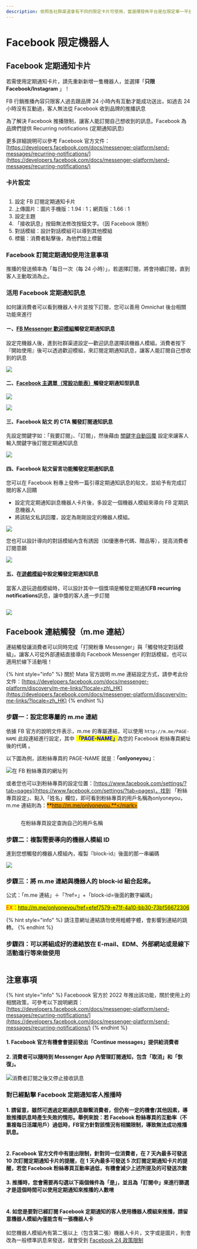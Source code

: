 ```yaml
---
description: 依照各社群渠道會有不同的限定卡片可使用，當選擇發佈平台是在限定單一平台時（如 LINE 或是 Facebook 等），即有限定卡片可以使用
---
```


# Facebook 限定機器人

## Facebook 定期通知卡片

若需使用定期通知卡片，請先重新新增一隻機器人，並選擇「**只限 Facebook/Instagram** 」！

FB 行銷推播內容只限客人過去跟品牌 24 小時內有互動才能成功送出，如過去 24 小時沒有互動過，客人無法從 Facebook 收到品牌的推播訊息

為了解決 Facebook 推播限制，讓客人能訂閱自己想收到的訊息。Facebook 為品牌們提供 Recurring notifications (定期通知訊息)

更多詳細說明可以參考 Facebook 官方文件：[https://developers.facebook.com/docs/messenger-platform/send-messages/recurring-notifications/](https://developers.facebook.com/docs/messenger-platform/send-messages/recurring-notifications/)

### 卡片設定

<figure><img src="../../../../.gitbook/assets/截圖 2023-05-09 下午2.20.56.png" alt=""><figcaption></figcaption></figure>

1. 設定 FB 訂閱定期通知卡片
2. 上傳圖片：圖片手機版：1.94 : 1；網頁版：1.66 : 1
3. 設定主題
4. 「接收訊息」按鈕無法修改按鈕文字。（因 Facebook 限制）
5. 對話模組：設計對話模組可以導到其他模組
6. 標籤：消費者點擊後，為他們加上標籤

### Facebook 訂閱定期通知使用注意事項

推播的發送頻率為「每日一次（每 24 小時）」，若選擇訂閱，將會持續訂閱，直到客人主動取消為止。

### **活用 Facebook 定期通知**訊息

如何讓消費者可以看到機器人卡片並按下訂閱，您可以善用 Omnichat 後台相關功能來進行

#### ㄧ、[**FB Messenger 歡迎模組**](../../../tong-xun-qu-dao/automated-messages/welcome-message.md)**觸發定期通知訊息**

設定完機器人後，進到社群渠道設定—歡迎訊息選擇該機器人模組。消費者按下『開始使用』後可以透過歡迎模組，來訂閱定期通知訊息，讓客人能訂閱自己想收到的訊息

![](<../../../../.gitbook/assets/截圖 2022-06-20 下午4.15.27.png>)

#### **二**、[**Facebook 主選單（常設功能表）**](../../../tong-xun-qu-dao/automated-messages/chang-she-gong-neng-biao.md)**觸發定期通知型訊息**

![](<../../../../.gitbook/assets/截圖 2022-06-20 下午3.17.31.png>)

![](<../../../../.gitbook/assets/截圖 2022-06-20 下午4.54.54.png>)

#### 三、**Facebook 貼文 的 CTA 觸發訂閱通知訊息**

先設定關鍵字如：「我要訂閱」、「訂閱」，然後藉由 [關鍵字自動回覆](../../keyword-autoreply.md) 設定來讓客人輸入關鍵字後訂閱定期通知訊息

![](<../../../../.gitbook/assets/截圖 2022-03-30 下午6.44.50.png>)

#### 四、**Facebook 貼文留言功能觸發定期通知訊息**

您可以在 Facebook 粉專上發佈一篇引導定期通知訊息的貼文，並給予有完成訂閱的客人回饋

* 設定完定期通知訓息機器人卡片後，多設定一個機器人模組來導向 FB 定期訊息機器人
* 將該貼文私訊回覆，設定為剛剛設定的機器人模組。

![](<../../../../.gitbook/assets/截圖 2022-03-30 下午6.52.55.png>)

您也可以設計導向的對話模組內含有誘因（如優惠券代碼、贈品等），提高消費者訂閱意願

![](<../../../../.gitbook/assets/截圖 2022-03-30 下午6.55.40.png>)

#### 五、**在**[**遊戲模組**](../../../you-xi-mo-zu-jia-gou-gong-neng/)**中設定觸發定期通知訊息**

當客人遊玩遊戲模組時，可以設計其中一個獎項是觸發定期通知**FB recurring notifications**訊息，讓中獎的客人進一步訂閱

<figure><img src="../../../../.gitbook/assets/教學文章_FB 定期訂閱通知.jpg" alt=""><figcaption></figcaption></figure>

![](<../../../../.gitbook/assets/截圖 2022-03-30 下午7.01.53.png>)



## Facebook 連結觸發（m.me 連結） <a href="#lian-jie-chu-fa-mme-lian-jie" id="lian-jie-chu-fa-mme-lian-jie"></a>

連結觸發讓消費者可以同時完成「打開粉專 Messenger」與「觸發特定對話模組」。讓客人可從外部連結直接導向 Facebook Messenger 的對話模組，也可以適用於線下活動哦！

{% hint style="info" %}
關於 Mata 官方說明 m.me 連結設定方式，請參考此份文件：[https://developers.facebook.com/docs/messenger-platform/discovery/m-me-links/?locale=zh\_HK](https://developers.facebook.com/docs/messenger-platform/discovery/m-me-links/?locale=zh_HK)
{% endhint %}

### 步驟一：設定您專屬的 m.me 連結 <a href="#fbmme" id="fbmme"></a>

依據 FB 官方的說明文件表示，m.me 的專屬連結，可以使用 `http://m.me/PAGE-NAME` 此段連結進行設定，其中 <mark style="color:blue;">**「PAGE-NAME」**</mark>為您的 Facebook 粉絲專頁網址後的代碼 。

以下圖為例，該粉絲專頁的 PAGE-NAME 就是：**「onlyoneyou」**：

![在 FB 粉絲專頁的網址列](<../../../../.gitbook/assets/截圖 2023-03-28 下午2.12.27.png>)

或者您也可以到粉絲專頁的設定位置：[https://www.facebook.com/settings/?tab=pages](https://www.facebook.com/settings/?tab=pages)，找到 「粉絲專頁設定」、點入「姓名」欄位，即可看到粉絲專頁的用戶名稱為onlyoneyou， m.me 連結則為：<mark style="background-color:orange;">**http://m.me/onlyoneyou.**</mark>

<figure><img src="../../../../.gitbook/assets/m.me連結.png" alt=""><figcaption><p>在粉絲專頁設定查詢自己的用戶名稱</p></figcaption></figure>

### 步驟二：複製需要導向的機器人模組 ID

進到您想觸發的機器人模組內，複製『block-id』後面的那一串編碼

![](<../../../../.gitbook/assets/截圖 2023-03-28 下午2.56.19.png>)

### 步驟三：將 m.me 連結與機器人的 block-id 組合起來。

公式：「m.me 連結」＋「?ref=」+「block-id=後面的數字編碼」

<mark style="color:red;">EX：http://m.me/onlyoneyou?ref=efef7579-e71f-4a10-bb30-73bf56672306</mark>

{% hint style="info" %}
請注意網址連結請勿使用粗體字體，會影響到連結的跳轉。
{% endhint %}

### 步驟四：可以將組成好的連結放在 E-mail、EDM、外部網站或是線下活動進行等來做使用

<figure><img src="../../../../.gitbook/assets/截圖 2023-03-28 下午2.58.24.png" alt=""><figcaption></figcaption></figure>

## 注意事項

{% hint style="info" %}
Faceboook 官方於 2022 年推出該功能，關於使用上的相關政策，可參考以下說明網頁：[https://developers.facebook.com/docs/messenger-platform/send-messages/recurring-notifications/](https://developers.facebook.com/docs/messenger-platform/send-messages/recurring-notifications/)
{% endhint %}

#### 1. Facebook 官方有機會會提前發出「Continue messages」提供給消費者

#### 2. 消費者可以隨時到 Messenger App 內管理訂閱通知，包含「取消」和「恢復」。

![消費者訂閱之後又停止接收訊息](<../../../../.gitbook/assets/截圖 2022-06-24 下午4.56.57.png>)

### &#x20;對已經點擊 Facebook 定期通知客人推播時

#### 1. 請留意，雖然可透過定期通訊息聯繫消費者，但仍有一定的機會/其他因素，導致推播訊息時產生失敗的情形。舉例來說：若 Facebook 粉絲專頁的互動率（不重複每日活躍用戶）過低時，FB官方針對該情況有相關限制，導致無法成功推播訊息。

<figure><img src="../../../../.gitbook/assets/截圖 2022-09-30 下午3.48.52.png" alt=""><figcaption></figcaption></figure>

#### 2. **Facebook 官方文件中有提出限制，針對同一位消費者，在 7 天內最多可發送 10 次訂閱定期通知卡片的提醒，在 1 天內最多可發送 5 次訂閱定期通知卡片的提醒，若您 Facebook 粉絲專頁互動率過低，有機會減少上述所提及的可發送次數**

#### 3. 推播時，您會需要再勾選以下兩個條件為「是」，並且為「訂閱中」來進行篩選才是這個時間可以使用定期通知來推播的人數唷

<figure><img src="../../../../.gitbook/assets/截圖 2022-11-08 下午3.25.37.png" alt=""><figcaption></figcaption></figure>

#### 4.  如您是要對已經訂閱 Facebook 定期通知的客人使用機器人模組來推播，請留意機器人模組內僅能含有一張機器人卡

如您機器人模組內有第二張以上（包含第二張）機器人卡片，文字或是圖片，則會改為一般標準訊息來發送，就會受到 [Facebook 24 政策限制](https://developers.facebook.com/docs/messenger-platform/policy/policy-overview/)

